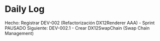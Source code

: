 ﻿# Daily Log

Hecho: Registrar DEV-002 (Refactorización DX12Renderer AAA) - Sprint PAUSADO
Siguiente: DEV-002.1 - Crear DX12SwapChain (Swap Chain Management)


